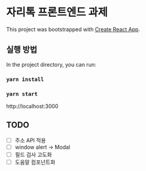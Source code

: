 # 자리톡 프론트엔드 과제

This project was bootstrapped with [Create React App](https://github.com/facebook/create-react-app).

## 실행 방법

In the project directory, you can run:

### `yarn install`
### `yarn start`

http://localhost:3000

## TODO
 -[ ] 주소 API 적용
 -[ ] window alert -> Modal
 -[ ] 필드 검사 고도화
 -[ ] 도움말 컴포넌트화